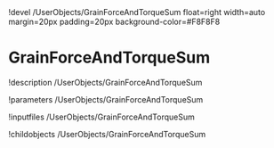<!-- MOOSE Object Documentation Stub: Remove this when content is added. -->!devel /UserObjects/GrainForceAndTorqueSum float=right width=auto margin=20px padding=20px background-color=#F8F8F8


# GrainForceAndTorqueSum
!description /UserObjects/GrainForceAndTorqueSum

!parameters /UserObjects/GrainForceAndTorqueSum

!inputfiles /UserObjects/GrainForceAndTorqueSum

!childobjects /UserObjects/GrainForceAndTorqueSum
